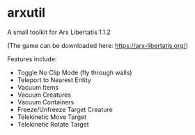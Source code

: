 # arxutil
A small toolkit for Arx Libertatis 1.1.2

(The game can be downloaded here: https://arx-libertatis.org/)


Features include:
  - Toggle No Clip Mode (fly through walls)
  - Teleport to Nearest Entity
  - Vacuum Items
  - Vacuum Creatures
  - Vacuum Containers
  - Freeze/Unfreeze Target Creature
  - Telekinetic Move Target
  - Telekinetic Rotate Target
